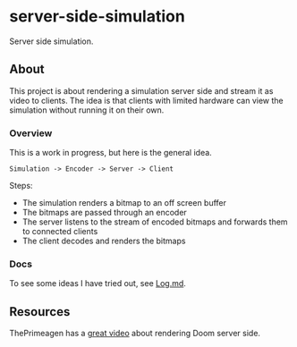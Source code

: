 # server-side-simulation

Server side simulation.

## About

This project is about rendering a simulation server side and stream it as video to clients. The idea is that clients with limited hardware can view the simulation without running it on their own.

### Overview

This is a work in progress, but here is the general idea.

```
Simulation -> Encoder -> Server -> Client
```

Steps:
- The simulation renders a bitmap to an off screen buffer
- The bitmaps are passed through an encoder
- The server listens to the stream of encoded bitmaps and forwards them to connected clients
- The client decodes and renders the bitmaps

### Docs

To see some ideas I have tried out, see [Log.md](./Docs/Log.md).

## Resources

ThePrimeagen has a [great video](https://www.youtube.com/watch?v=3f9tbqSIm-E) about rendering Doom server side.
